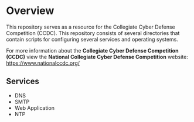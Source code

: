 # Overview
This repository serves as a resource for the Collegiate Cyber Defense Competition (CCDC).
This repository consists of several directories that contain scripts for configuring several services and operating systems.

For more information about the **Collegiate Cyber Defense Competition (CCDC)** view the **National Collegiate Cyber Defense Competition** website: https://www.nationalccdc.org/

## Services
- DNS
- SMTP 
- Web Application
- NTP

